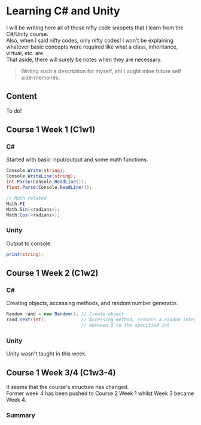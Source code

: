 # Learning C# and Unity
I will be writing here all of those nifty code snippets that I learn from the
C#/Unity course.  
Also, when I said nifty codes, only nifty codes! I won't be explaining whatever
basic concepts were required like what a class, inheritance, virtual, etc. are.  
That aside, there will surely be notes when they are necessary.

> Writing such a description for myself, ah! I ought mine future self aide-memoires.

## Content
To do!

## Course 1 Week 1 (C1w1)
### C#
Started with basic input/output and some math functions.  

```csharp
Console.Write(string);
Console.WriteLine(string);
int.Parse(Console.ReadLine());
float.Parse(Console.ReadLine());

// Math related
Math.PI
Math.Sin(<radians>);
Math.Cos(<radians>);
```

### Unity
Output to console.

```csharp
print(string);
```

## Course 1 Week 2 (C1w2)
### C#
Creating objects, accessing methods, and random number generator.  

```csharp
Random rand = new Random(); // Create object
rand.next(int);             // Accessing method, returns a random integer
                            // between 0 to the specified int
```

### Unity
Unity wasn't taught in this week.

## Course 1 Week 3/4 (C1w3-4)
It seems that the course's structure has changed.\
Former week 4 has been pushed to Course 2 Week 1 whilst Week 3 became Week 4.

### Summary
